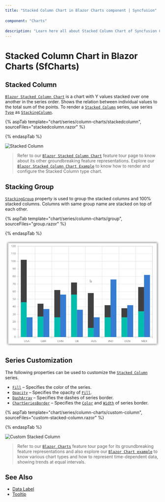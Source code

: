 ```yaml
---
title: "Stacked Column Chart in Blazor Charts component | Syncfusion"

component: "Charts"

description: "Learn here all about Stacked Column Chart of Syncfusion Charts (SfCharts) component and more."
---
```

# Stacked Column Chart in Blazor Charts (SfCharts)

## Stacked Column

[`Blazor Stacked Column Chart`](https://www.syncfusion.com/blazor-components/blazor-charts/chart-types/stacked-column-chart) is a chart with Y values stacked over one another in the series order. Shows the relation between individual values to the total sum of the points. To render a [`Stacked Column`](https://www.syncfusion.com/blazor-components/blazor-charts/chart-types/stacked-column-chart) series, use series [`Type`](https://help.syncfusion.com/cr/blazor/Syncfusion.Blazor~Syncfusion.Blazor.Charts.ChartSeries~Type.html) as [`StackingColumn`](https://help.syncfusion.com/cr/blazor/Syncfusion.Blazor.Charts.ChartSeriesType.html#Syncfusion_Blazor_Charts_ChartSeriesType_StackingColumn).

{% aspTab template="chart/series/column-charts/stackedcolumn", sourceFiles="stackedcolumn.razor" %}

{% endaspTab %}

![Stacked Column](../images/chart-types-images/stacked-column.png)

> Refer to our [`Blazor Stacked Column Chart`](https://www.syncfusion.com/blazor-components/blazor-charts/chart-types/stacked-column-chart) feature tour page to know about its other groundbreaking feature representations. Explore our [`Blazor Stacked Column Chart Example`](https://blazor.syncfusion.com/demos/chart/stacked-column?theme=bootstrap4) to know how to render and configure the Stacked Column type chart.

## Stacking Group

[`StackingGroup`](https://help.syncfusion.com/cr/blazor/Syncfusion.Blazor.Charts.ChartSeries.html#Syncfusion_Blazor_Charts_ChartSeries_StackingGroup) property is used to group the stacked columns and 100% stacked columns. Columns with same group name are stacked on top of each other.

{% aspTab template="chart/series/column-charts/group", sourceFiles="group.razor" %}

{% endaspTab %}

![Stacking Group](../images/chart-types-images/groupcolumn.png)

## Series Customization

The following properties can be used to customize the [`Stacked Column`](https://help.syncfusion.com/cr/blazor/Syncfusion.Blazor.Charts.ChartSeriesType.html#Syncfusion_Blazor_Charts_ChartSeriesType_StackingColumn) series.

* [`Fill`](https://help.syncfusion.com/cr/blazor/Syncfusion.Blazor.Charts.ChartSeries.html#Syncfusion_Blazor_Charts_ChartSeries_Fill) – Specifies the color of the series.
* [`Opacity`](https://help.syncfusion.com/cr/blazor/Syncfusion.Blazor.Charts.ChartSeries.html#Syncfusion_Blazor_Charts_ChartSeries_Opacity) – Specifies the opacity of [`Fill`](https://help.syncfusion.com/cr/blazor/Syncfusion.Blazor.Charts.ChartSeries.html#Syncfusion_Blazor_Charts_ChartSeries_Fill).
* [`DashArray`](https://help.syncfusion.com/cr/blazor/Syncfusion.Blazor.Charts.ChartSeries.html#Syncfusion_Blazor_Charts_ChartSeries_DashArray) – Specifies the dashes of series border.
* [`ChartSeriesBorder`](https://help.syncfusion.com/cr/blazor/Syncfusion.Blazor.Charts.ChartSeriesBorder.html) – Specifies the [`Color`](https://help.syncfusion.com/cr/blazor/Syncfusion.Blazor.Charts.ChartCommonBorder.html#Syncfusion_Blazor_Charts_ChartCommonBorder_Color) and [`Width`](https://help.syncfusion.com/cr/blazor/Syncfusion.Blazor.Charts.ChartCommonBorder.html#Syncfusion_Blazor_Charts_ChartCommonBorder_Width) of series border.

{% aspTab template="chart/series/column-charts/custom-column", sourceFiles="custom-stacked-column.razor" %}

{% endaspTab %}

![Custom Stacked Column](../images/chart-types-images/custom-stacked-column.png)

> Refer to our [`Blazor Charts`](https://www.syncfusion.com/blazor-components/blazor-charts) feature tour page for its groundbreaking feature representations and also explore our [`Blazor Chart example`](https://blazor.syncfusion.com/demos/chart/line?theme=bootstrap4) to know various chart types and how to represent time-dependent data, showing trends at equal intervals.

## See Also

* [Data Label](../data-labels)
* [Tooltip](../tool-tip)